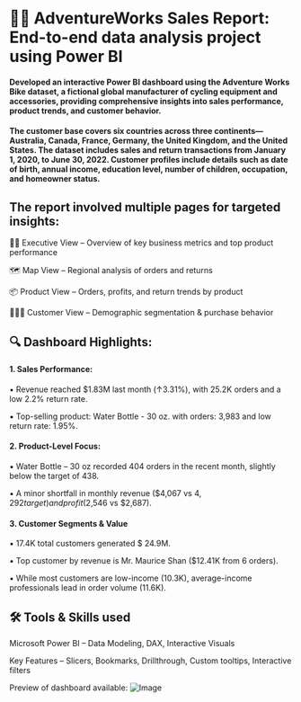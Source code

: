 # 🚴‍♀️ AdventureWorks Sales Report: End-to-end data analysis project using Power BI

#### Developed an interactive Power BI dashboard using the Adventure Works Bike dataset, a fictional global manufacturer of cycling equipment and accessories, providing comprehensive insights into sales performance, product trends, and customer behavior.
#### The customer base covers six countries across three continents—Australia, Canada, France, Germany, the United Kingdom, and the United States. The dataset includes sales and return transactions from January 1, 2020, to June 30, 2022. Customer profiles include details such as date of birth, annual income, education level, number of children, occupation, and homeowner status.
## The report involved multiple pages for targeted insights:
🧑‍💼 Executive View – Overview of key business metrics and top product performance

🗺 Map View – Regional analysis of orders and returns

📦 Product View – Orders, profits, and return trends by product

🧑‍🤝‍🧑 Customer View – Demographic segmentation & purchase behavior

## 🔍 Dashboard Highlights:

#### 1. Sales Performance:

▪️ Revenue reached $1.83M last month (↑3.31%), with 25.2K orders and a low 2.2% return rate.

▪️ Top-selling product: Water Bottle - 30 oz. with orders: 3,983 and low return rate: 1.95%.



#### 2. Product-Level Focus:

▪️ Water Bottle – 30 oz recorded 404 orders in the recent month, slightly below the target of 438.

▪️ A minor shortfall in monthly revenue ($4,067 vs $4,292 target) and profit ($2,546 vs $2,687).



#### 3. Customer Segments & Value

▪️ 17.4K total customers generated $ 24.9M.

▪️ Top customer by revenue is Mr. Maurice Shan ($12.41K from 6 orders).

▪️ While most customers are low-income (10.3K), average-income professionals lead in order volume (11.6K).



## 🛠️ Tools & Skills used

Microsoft Power BI – Data Modeling, DAX, Interactive Visuals

Key Features – Slicers, Bookmarks, Drillthrough, Custom tooltips, Interactive filters

Preview of dashboard available: ![Image](https://github.com/user-attachments/assets/63644951-ac0e-4a2b-8239-7231d7cc0bf6)



